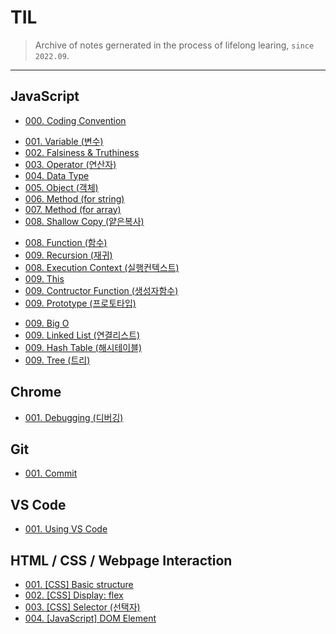 # TIL

> Archive of notes gernerated in the process of lifelong learing, `since 2022.09`.

---

## JavaScript

* [000. Coding Convention](https://github.com/j25nkh/TIL/blob/master/JavaScript/style.md)
>
* [001. Variable (변수)](https://github.com/j25nkh/TIL/blob/master/JavaScript/variable.md)
* [002. Falsiness & Truthiness](https://github.com/j25nkh/TIL/blob/master/JavaScript/falsiness.md)
* [003. Operator (연산자)](https://github.com/j25nkh/TIL/blob/master/JavaScript/operator.md)
* [004. Data Type](https://github.com/j25nkh/TIL/blob/master/JavaScript/data_type.md)
* [005. Object (객체)](https://github.com/j25nkh/TIL/blob/master/JavaScript/object.md)
* [006. Method (for string)](https://github.com/j25nkh/TIL/blob/master/JavaScript/method_string.md)
* [007. Method (for array)](https://github.com/j25nkh/TIL/blob/master/JavaScript/method_array.md)
* [008. Shallow Copy (얕은복사)](https://github.com/j25nkh/TIL/blob/master/JavaScript/shallow_copy.md)
>
* [008. Function (함수)](https://github.com/j25nkh/TIL/blob/master/JavaScript/function.md)
* [009. Recursion (재귀)](https://github.com/j25nkh/TIL/blob/master/JavaScript/recursion.md)
* [008. Execution Context (실행컨텍스트)](https://github.com/j25nkh/TIL/blob/master/JavaScript/execution_context.md)
* [009. This](https://github.com/j25nkh/TIL/blob/master/JavaScript/this.md)
* [009. Contructor Function (생성자함수)](https://github.com/j25nkh/TIL/blob/master/JavaScript/constructor.md)
* [009. Prototype (프로토타입)](https://github.com/j25nkh/TIL/blob/master/JavaScript/prototype.md)
>
* [009. Big O](https://github.com/j25nkh/TIL/blob/master/JavaScript/big_O.md)
* [009. Linked List (연결리스트)](https://github.com/j25nkh/TIL/blob/master/JavaScript/linked_list.md)
* [009. Hash Table (해시테이블)](https://github.com/j25nkh/TIL/blob/master/JavaScript/hash_table.md)
* [009. Tree (트리)](https://github.com/j25nkh/TIL/blob/master/JavaScript/tree.md)

## Chrome
* [001. Debugging (디버깅)](https://github.com/j25nkh/TIL/blob/master/Chrome/debugging.md)

## Git
* [001. Commit](https://github.com/j25nkh/TIL/blob/master/Git/Commit.md)

## VS Code
* [001. Using VS Code](https://github.com/j25nkh/TIL/blob/master/VS_Code/using_VSCode.md)

## HTML / CSS / Webpage Interaction
* [001. [CSS] Basic structure](https://github.com/j25nkh/TIL/blob/master/CSS/Basic_structure.md)
* [002. [CSS] Display: flex](https://github.com/j25nkh/TIL/blob/master/CSS/Display_flex.md)
* [003. [CSS] Selector (선택자)](https://github.com/j25nkh/TIL/blob/master/CSS/Selector.md)
* [004. [JavaScript] DOM Element](https://github.com/j25nkh/TIL/blob/master/Webpage_interaction/DOM_element.md)

